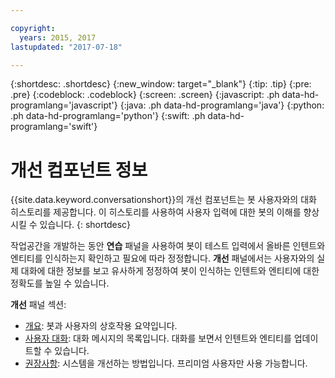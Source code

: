 ```yaml
---

copyright:
  years: 2015, 2017
lastupdated: "2017-07-18"

---
```


{:shortdesc: .shortdesc}
{:new_window: target="_blank"}
{:tip: .tip}
{:pre: .pre}
{:codeblock: .codeblock}
{:screen: .screen}
{:javascript: .ph data-hd-programlang='javascript'}
{:java: .ph data-hd-programlang='java'}
{:python: .ph data-hd-programlang='python'}
{:swift: .ph data-hd-programlang='swift'}

# 개선 컴포넌트 정보

{{site.data.keyword.conversationshort}}의 개선 컴포넌트는 봇 사용자와의 대화 히스토리를 제공합니다. 이 히스토리를 사용하여 사용자 입력에 대한 봇의 이해를 향상시킬 수 있습니다.
{: shortdesc}

작업공간을 개발하는 동안 **연습** 패널을 사용하여 봇이 테스트 입력에서 올바른 인텐트와 엔티티를 인식하는지 확인하고 필요에 따라 정정합니다. **개선** 패널에서는 사용자와의 실제 대화에 대한 정보를 보고 유사하게 정정하여 봇이 인식하는 인텐트와 엔티티에 대한 정확도를 높일 수 있습니다.

**개선** 패널 섹션:

- [개요](logs_oview.html): 봇과 사용자의 상호작용 요약입니다.
- [사용자 대화](logs_convo.html): 대화 메시지의 목록입니다. 대화를 보면서 인텐트와 엔티티를 업데이트할 수 있습니다.
- [권장사항](logs_recommend.html): 시스템을 개선하는 방법입니다. 프리미엄 사용자만 사용 가능합니다.
